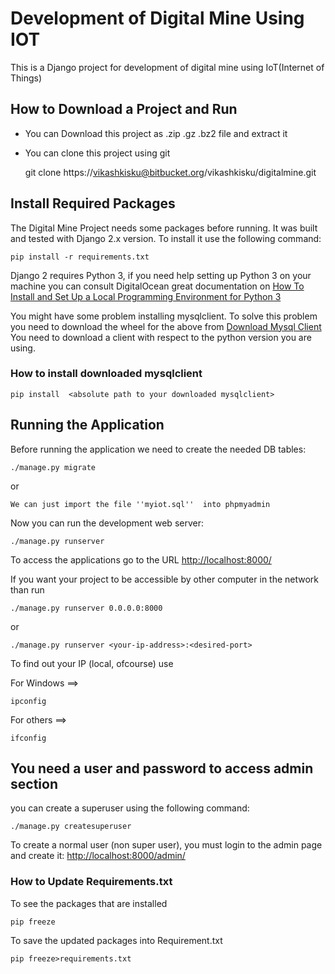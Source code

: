 # Development of Digital Mine Using IOT

This is a Django project for development of digital mine using IoT(Internet of Things)


## How to Download a Project and Run
- You can Download this project as .zip .gz .bz2 file and extract it
- You can clone this project using git

    
    git clone https://vikashkisku@bitbucket.org/vikashkisku/digitalmine.git
   
    
## Install Required Packages

The Digital Mine Project needs some packages before running. It was built and
tested with Django 2.x version. To install it use the following command:

    pip install -r requirements.txt
    

Django 2 requires Python 3, if you need help setting up Python 3 on your machine you can consult
DigitalOcean great documentation on 
[How To Install and Set Up a Local Programming Environment for Python 3](https://www.digitalocean.com/community/tutorial_series/how-to-install-and-set-up-a-local-programming-environment-for-python-3)

You might have some problem installing mysqlclient. To solve this problem you need to download
the wheel for the above from 
[Download Mysql Client](https://www.lfd.uci.edu/~gohlke/pythonlibs/#mysqlclient)
You need to download a client with respect to the python version you are using.

### How to install downloaded mysqlclient


    pip install  <absolute path to your downloaded mysqlclient>




## Running the Application

Before running the application we need to create the needed DB tables:

    ./manage.py migrate
    
or

`We can just import the file ''myiot.sql''  into phpmyadmin`



Now you can run the development web server:

    ./manage.py runserver

To access the applications go to the URL <http://localhost:8000/>

If you want your project to be accessible by other computer in the network than run
    
    ./manage.py runserver 0.0.0.0:8000

or    
    
    ./manage.py runserver <your-ip-address>:<desired-port>

To find out your IP (local, ofcourse) use

For Windows ==>
    
    ipconfig

For others ==>

    ifconfig
    
    
           
## You need a user and password to access admin section
you can create a superuser using the following command:

    ./manage.py createsuperuser

To create a normal user (non super user), you must login to the admin page and
create it: <http://localhost:8000/admin/>

### How to Update Requirements.txt

To see the packages that are installed

    pip freeze

To save the updated packages into Requirement.txt

    pip freeze>requirements.txt


